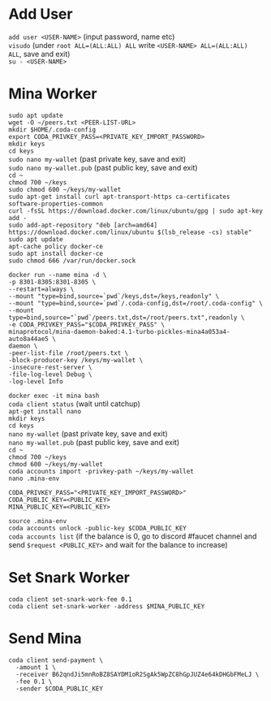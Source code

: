 # Add User  
`add user <USER-NAME>` (input password, name etc)  
`visudo` (under `root ALL=(ALL:ALL) ALL` write `<USER-NAME> ALL=(ALL:ALL) ALL`, save and exit)  
`su - <USER-NAME>`   
# Mina Worker  
`sudo apt update`  
`wget -O ~/peers.txt <PEER-LIST-URL>`  
`mkdir $HOME/.coda-config`  
`export CODA_PRIVKEY_PASS=<PRIVATE_KEY_IMPORT_PASSWORD>`  
`mkdir keys`  
`cd keys`  
`sudo nano my-wallet` (past private key, save and exit)  
`sudo nano my-wallet.pub` (past public key, save and exit)  
`cd ~ `  
`chmod 700 ~/keys`  
`sudo chmod 600 ~/keys/my-wallet`   
`sudo apt-get install curl apt-transport-https ca-certificates software-properties-common`  
`curl -fsSL https://download.docker.com/linux/ubuntu/gpg | sudo apt-key add -`  
`sudo add-apt-repository "deb [arch=amd64] https://download.docker.com/linux/ubuntu $(lsb_release -cs) stable"`  
`sudo apt update`  
`apt-cache policy docker-ce`  
`sudo apt install docker-ce`  
`sudo chmod 666 /var/run/docker.sock`   
```
docker run --name mina -d \
-p 8301-8305:8301-8305 \
--restart=always \
--mount "type=bind,source=`pwd`/keys,dst=/keys,readonly" \
--mount "type=bind,source=`pwd`/.coda-config,dst=/root/.coda-config" \
--mount type=bind,source="`pwd`/peers.txt,dst=/root/peers.txt",readonly \
-e CODA_PRIVKEY_PASS="$CODA_PRIVKEY_PASS" \
minaprotocol/mina-daemon-baked:4.1-turbo-pickles-mina4a053a4-auto8a44ae5 \
daemon \
-peer-list-file /root/peers.txt \
-block-producer-key /keys/my-wallet \
-insecure-rest-server \
-file-log-level Debug \
-log-level Info
```  
`docker exec -it mina bash`  
`coda client status` (wait until catchup)  
`apt-get install nano`  
`mkdir keys`  
`cd keys`  
`nano my-wallet` (past private key, save and exit)  
`nano my-wallet.pub` (past public key, save and exit)  
`cd ~ `  
`chmod 700 ~/keys`  
`chmod 600 ~/keys/my-wallet`  
`coda accounts import -privkey-path ~/keys/my-wallet`  
`nano .mina-env`  
```
CODA_PRIVKEY_PASS="<PRIVATE_KEY_IMPORT_PASSWORD>"
CODA_PUBLIC_KEY=<PUBLIC_KEY>
MINA_PUBLIC_KEY=<PUBLIC_KEY>
```  
`source .mina-env`  
`coda accounts unlock -public-key $CODA_PUBLIC_KEY`  
`coda accounts list` (if the balance is 0, go to discord #faucet channel and send `$request <PUBLIC_KEY>` and wait for the balance to increase)   
# Set Snark Worker  
`coda client set-snark-work-fee 0.1`  
`coda client set-snark-worker -address $MINA_PUBLIC_KEY`   
# Send Mina  
```
coda client send-payment \
  -amount 1 \
  -receiver B62qndJi5mnRoBZ8SAYDM1oR2SgAk5WpZC8hGpJUZ4e64kDHGbFMeLJ \
  -fee 0.1 \
  -sender $CODA_PUBLIC_KEY
```  

